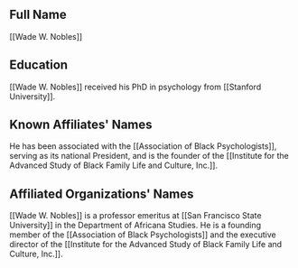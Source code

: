## Full Name
[[Wade W. Nobles]]

## Education
[[Wade W. Nobles]] received his PhD in psychology from [[Stanford University]].

## Known Affiliates' Names
He has been associated with the [[Association of Black Psychologists]], serving as its national President, and is the founder of the [[Institute for the Advanced Study of Black Family Life and Culture, Inc.]].

## Affiliated Organizations' Names
[[Wade W. Nobles]] is a professor emeritus at [[San Francisco State University]] in the Department of Africana Studies. He is a founding member of the [[Association of Black Psychologists]] and the executive director of the [[Institute for the Advanced Study of Black Family Life and Culture, Inc.]].
